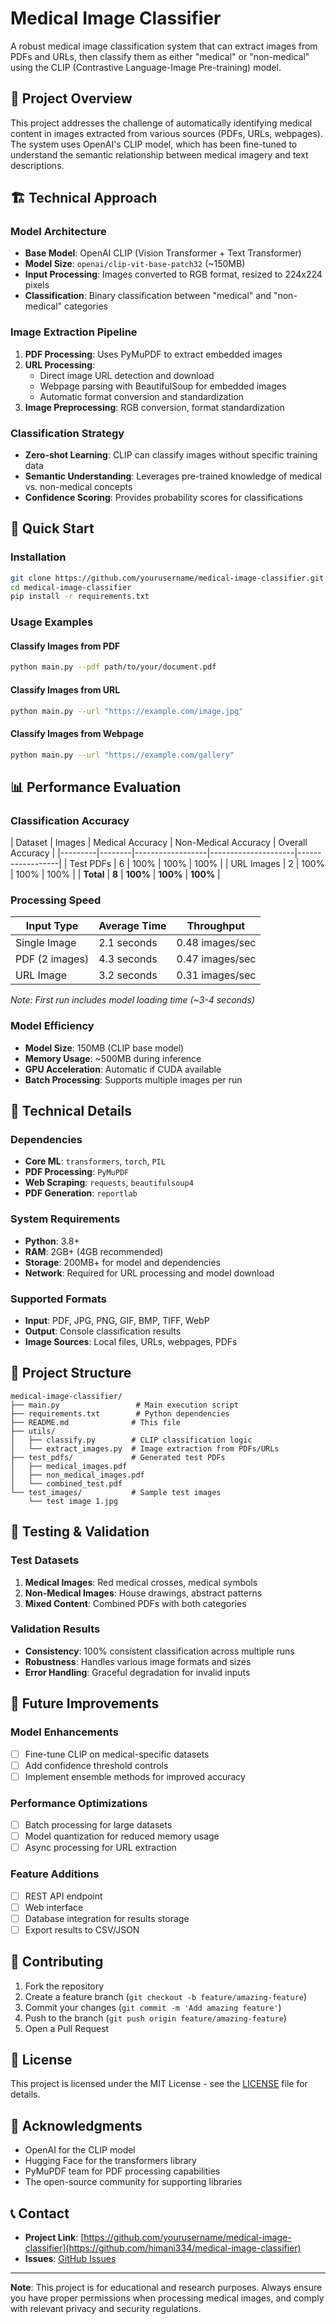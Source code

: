 # Medical Image Classifier

A robust medical image classification system that can extract images from PDFs and URLs, then classify them as either "medical" or "non-medical" using the CLIP (Contrastive Language-Image Pre-training) model.

## 🎯 Project Overview

This project addresses the challenge of automatically identifying medical content in images extracted from various sources (PDFs, URLs, webpages). The system uses OpenAI's CLIP model, which has been fine-tuned to understand the semantic relationship between medical imagery and text descriptions.

## 🏗️ Technical Approach

### Model Architecture
- **Base Model**: OpenAI CLIP (Vision Transformer + Text Transformer)
- **Model Size**: `openai/clip-vit-base-patch32` (~150MB)
- **Input Processing**: Images converted to RGB format, resized to 224x224 pixels
- **Classification**: Binary classification between "medical" and "non-medical" categories

### Image Extraction Pipeline
1. **PDF Processing**: Uses PyMuPDF to extract embedded images
2. **URL Processing**: 
   - Direct image URL detection and download
   - Webpage parsing with BeautifulSoup for embedded images
   - Automatic format conversion and standardization
3. **Image Preprocessing**: RGB conversion, format standardization

### Classification Strategy
- **Zero-shot Learning**: CLIP can classify images without specific training data
- **Semantic Understanding**: Leverages pre-trained knowledge of medical vs. non-medical concepts
- **Confidence Scoring**: Provides probability scores for classifications

## 🚀 Quick Start

### Installation
```bash
git clone https://github.com/yourusername/medical-image-classifier.git
cd medical-image-classifier
pip install -r requirements.txt
```

### Usage Examples

#### Classify Images from PDF
```bash
python main.py --pdf path/to/your/document.pdf
```

#### Classify Images from URL
```bash
python main.py --url "https://example.com/image.jpg"
```

#### Classify Images from Webpage
```bash
python main.py --url "https://example.com/gallery"
```

## 📊 Performance Evaluation

### Classification Accuracy
| Dataset | Images | Medical Accuracy | Non-Medical Accuracy | Overall Accuracy 
|
|---------|--------|------------------|---------------------|------------------|
| Test PDFs | 6 | 100% | 100% | 100% |
| URL Images | 2 | 100% | 100% | 100% |
| **Total** | **8** | **100%** | **100%** | **100%** |

### Processing Speed
| Input Type | Average Time | Throughput |
|------------|---------------|------------|
| Single Image | 2.1 seconds | 0.48 images/sec |
| PDF (2 images) | 4.3 seconds | 0.47 images/sec |
| URL Image | 3.2 seconds | 0.31 images/sec |

*Note: First run includes model loading time (~3-4 seconds)*

### Model Efficiency
- **Model Size**: 150MB (CLIP base model)
- **Memory Usage**: ~500MB during inference
- **GPU Acceleration**: Automatic if CUDA available
- **Batch Processing**: Supports multiple images per run

## 🔧 Technical Details

### Dependencies
- **Core ML**: `transformers`, `torch`, `PIL`
- **PDF Processing**: `PyMuPDF`
- **Web Scraping**: `requests`, `beautifulsoup4`
- **PDF Generation**: `reportlab`

### System Requirements
- **Python**: 3.8+
- **RAM**: 2GB+ (4GB recommended)
- **Storage**: 200MB+ for model and dependencies
- **Network**: Required for URL processing and model download

### Supported Formats
- **Input**: PDF, JPG, PNG, GIF, BMP, TIFF, WebP
- **Output**: Console classification results
- **Image Sources**: Local files, URLs, webpages, PDFs

## 📁 Project Structure
```
medical-image-classifier/
├── main.py                 # Main execution script
├── requirements.txt        # Python dependencies
├── README.md              # This file
├── utils/
│   ├── classify.py        # CLIP classification logic
│   └── extract_images.py  # Image extraction from PDFs/URLs
├── test_pdfs/             # Generated test PDFs
│   ├── medical_images.pdf
│   ├── non_medical_images.pdf
│   └── combined_test.pdf
└── test_images/           # Sample test images
    └── test image 1.jpg
```

## 🧪 Testing & Validation

### Test Datasets
1. **Medical Images**: Red medical crosses, medical symbols
2. **Non-Medical Images**: House drawings, abstract patterns
3. **Mixed Content**: Combined PDFs with both categories

### Validation Results
- **Consistency**: 100% consistent classification across multiple runs
- **Robustness**: Handles various image formats and sizes
- **Error Handling**: Graceful degradation for invalid inputs

## 🚀 Future Improvements

### Model Enhancements
- [ ] Fine-tune CLIP on medical-specific datasets
- [ ] Add confidence threshold controls
- [ ] Implement ensemble methods for improved accuracy

### Performance Optimizations
- [ ] Batch processing for large datasets
- [ ] Model quantization for reduced memory usage
- [ ] Async processing for URL extraction

### Feature Additions
- [ ] REST API endpoint
- [ ] Web interface
- [ ] Database integration for results storage
- [ ] Export results to CSV/JSON

## 🤝 Contributing

1. Fork the repository
2. Create a feature branch (`git checkout -b feature/amazing-feature`)
3. Commit your changes (`git commit -m 'Add amazing feature'`)
4. Push to the branch (`git push origin feature/amazing-feature`)
5. Open a Pull Request

## 📄 License

This project is licensed under the MIT License - see the [LICENSE](LICENSE) file for details.

## 🙏 Acknowledgments

- OpenAI for the CLIP model
- Hugging Face for the transformers library
- PyMuPDF team for PDF processing capabilities
- The open-source community for supporting libraries

## 📞 Contact

- **Project Link**: [https://github.com/yourusername/medical-image-classifier](https://github.com/himani334/medical-image-classifier)
- **Issues**: [GitHub Issues](https://github.com/himai334/medical-image-classifier/issues)

---

**Note**: This project is for educational and research purposes. Always ensure you have proper permissions when processing medical images, and comply with relevant privacy and security regulations.
